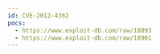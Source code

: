 ```yaml
---
id: CVE-2012-4362
pocs:
  - https://www.exploit-db.com/raw/18893
  - https://www.exploit-db.com/raw/18901
---
```

